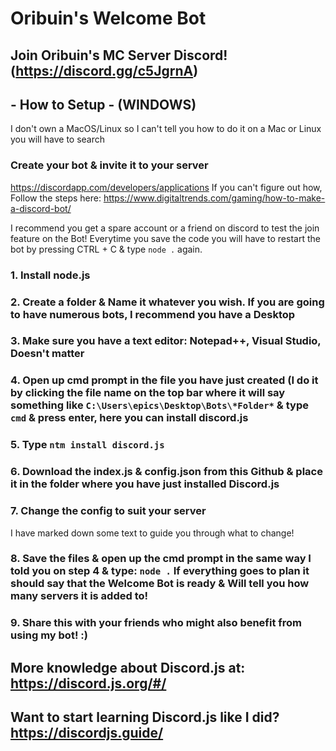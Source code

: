 # Oribuin's Welcome Bot
## Join Oribuin's MC Server Discord! (https://discord.gg/c5JgrnA)

## - How to Setup - (WINDOWS)
I don't own a MacOS/Linux so I can't tell you how to do it on a Mac or Linux you will have to search
### Create your bot & invite it to your server
https://discordapp.com/developers/applications If you can't figure out how, Follow the steps here: https://www.digitaltrends.com/gaming/how-to-make-a-discord-bot/

I recommend you get a spare account or a friend on discord to test the join feature on the Bot! Everytime you save the code you will have to restart the bot by pressing CTRL + C & type ``node .`` again.

### 1. Install node.js
### 2. Create a folder & Name it whatever you wish. If you are going to have numerous bots, I recommend you have a Desktop  
### 3. Make sure you have a text editor: Notepad++, Visual Studio, Doesn't matter
### 4. Open up cmd prompt in the file you have just created (I do it by clicking the file name on the top bar where it will say something  like ``C:\Users\epics\Desktop\Bots\*Folder*`` & type ``cmd`` & press enter, here you can install discord.js
### 5. Type ``ntm install discord.js``
### 6. Download the index.js & config.json from this Github & place it in the folder where you have just installed Discord.js
### 7. Change the config to suit your server
I have marked down some text to guide you through what to change!
### 8. Save the files & open up the cmd prompt in the same way I told you on step 4 & type: ``node .`` If everything goes to plan it should say that the Welcome Bot is ready & Will tell you how many servers it is added to!
### 9. Share this with your friends who might also benefit from using my bot! :)

## More knowledge about Discord.js at: https://discord.js.org/#/
## Want to start learning Discord.js like I did? https://discordjs.guide/
